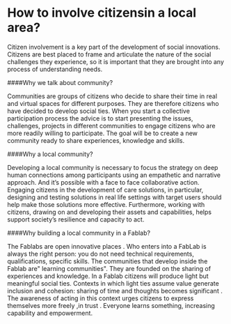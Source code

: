 # How to involve citizensin a local area?

Citizen involvement is a key part of the development of social innovations. Citizens are best placed to frame and articulate the nature of the social challenges they experience, so it is important that they are brought into any process of understanding needs. 

####Why we talk about community?

Communities are groups of citizens who decide to share their time in real and virtual spaces for different purposes. They are therefore citizens who have decided to develop social ties. When you start a collective participation process the advice is to start presenting the issues, challenges, projects in different communities to engage citizens who are more readily willing to participate. The goal will be to create a new community ready to share experiences, knowledge and skills.

####Why a local community?

Developing a local community is necessary to focus the strategy on deep human connections among participants using an empathetic and narrative approach. And it’s possible with a face to face collaborative action.
Engaging citizens in the development of care solutions, in particular, designing and testing solutions in real life settings with target users should help make those solutions more effective. Furthermore, working with citizens, drawing on and developing their assets and capabilities, helps support society’s resilience and capacity to act. 

####Why building a local community in a Fablab?

The Fablabs are open innovative places . Who enters into a FabLab is always the right person: you do not need technical requirements, qualifications, specific skills. The communities that develop inside the Fablab are" learning communities". They are founded on the sharing of experiences and knowledge.
In a Fablab citizens will produce light but meaningful social ties. Contexts in which light ties assume value generate inclusion and cohesion:  sharing of time and thoughts becomes significant . The awareness of acting in this context urges citizens to express themselves more freely ,in trust . Everyone learns something, increasing capability and empowerment.




